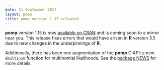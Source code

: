 ```yaml
---
date: 21 September 2017
layout: pomp
title: pomp version 1.15 released
---
```


**pomp** version 1.15 is now [available on CRAN](https://cran.r-project.org/package=pomp) and is coming soon to a mirror near you.
This release fixes errors that would have arisen in **R** version 3.5 due to new changes in the underpinnings of **R**.

Additionally, there has been one augmentation of the **pomp** C API: a new `dmultinom` function for multinomial likelihoods.
See the [package NEWS](https://kingaa.github.io/pomp/NEWS/) for more details.
